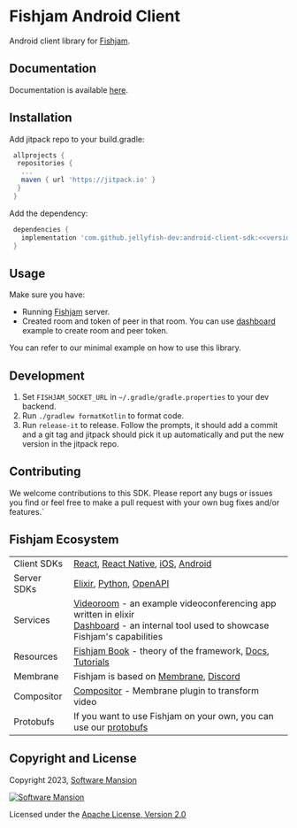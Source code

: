 # Fishjam Android Client

Android client library for [Fishjam](https://github.com/fishjam-dev/fishjam).

## Documentation

Documentation is available [here](https://fishjam-dev.github.io/android-client-sdk/).

## Installation

Add jitpack repo to your build.gradle:

```gradle
 allprojects {
  repositories {
   ...
   maven { url 'https://jitpack.io' }
  }
 }
```

Add the dependency:

```gradle
 dependencies {
   implementation 'com.github.jellyfish-dev:android-client-sdk:<<version>>'
 }
```

## Usage

Make sure you have:

- Running [Fishjam](https://github.com/fishjam-dev/fishjam) server.
- Created room and token of peer in that room. You can use [dashboard](https://fishjam-dev.github.io/fishjam-dashboard/)
  example to create room and peer token.

You can refer to our minimal example on how to use this library.

## Development

1. Set `FISHJAM_SOCKET_URL` in `~/.gradle/gradle.properties` to your dev backend.
2. Run `./gradlew formatKotlin` to format code.
3. Run `release-it` to release. Follow the prompts, it should add a commit and a git tag and jitpack should pick it up
   automatically and put the new version in the jitpack repo.

## Contributing

We welcome contributions to this SDK. Please report any bugs or issues you find or feel free to make a pull request with
your own bug fixes and/or features.`

## Fishjam Ecosystem

|             |                                                                                                                                                                                                                                                      |
| ----------- | ---------------------------------------------------------------------------------------------------------------------------------------------------------------------------------------------------------------------------------------------------- |
| Client SDKs | [React](https://github.com/fishjam-dev/react-client-sdk), [React Native](https://github.com/fishjam-dev/react-native-client-sdk), [iOS](https://github.com/fishjam-dev/ios-client-sdk), [Android](https://github.com/fishjam-dev/android-client-sdk) |
| Server SDKs | [Elixir](https://github.com/fishjam-dev/elixir_server_sdk), [Python](https://github.com/fishjam-dev/python-server-sdk), [OpenAPI](https://fishjam-dev.github.io/fishjam-docs/for_developers/api_reference/rest_api)                                  |
| Services    | [Videoroom](https://github.com/fishjam-dev/fishjam-videoroom) - an example videoconferencing app written in elixir <br/> [Dashboard](https://github.com/fishjam-dev/fishjam-dashboard) - an internal tool used to showcase Fishjam's capabilities    |
| Resources   | [Fishjam Book](https://fishjam-dev.github.io/book/) - theory of the framework, [Docs](https://fishjam-dev.github.io/fishjam-docs/), [Tutorials](https://github.com/fishjam-dev/fishjam-clients-tutorials)                                            |
| Membrane    | Fishjam is based on [Membrane](https://membrane.stream/), [Discord](https://discord.gg/nwnfVSY)                                                                                                                                                      |
| Compositor  | [Compositor](https://github.com/membraneframework/membrane_video_compositor_plugin) - Membrane plugin to transform video                                                                                                                             |
| Protobufs   | If you want to use Fishjam on your own, you can use our [protobufs](https://github.com/fishjam-dev/protos)                                                                                                                                           |

## Copyright and License

Copyright 2023, [Software Mansion](https://swmansion.com/?utm_source=git&utm_medium=readme&utm_campaign=fishjam)

[![Software Mansion](https://logo.swmansion.com/logo?color=white&variant=desktop&width=200&tag=membrane-github)](https://swmansion.com/?utm_source=git&utm_medium=readme&utm_campaign=fishjam)

Licensed under the [Apache License, Version 2.0](LICENSE)
